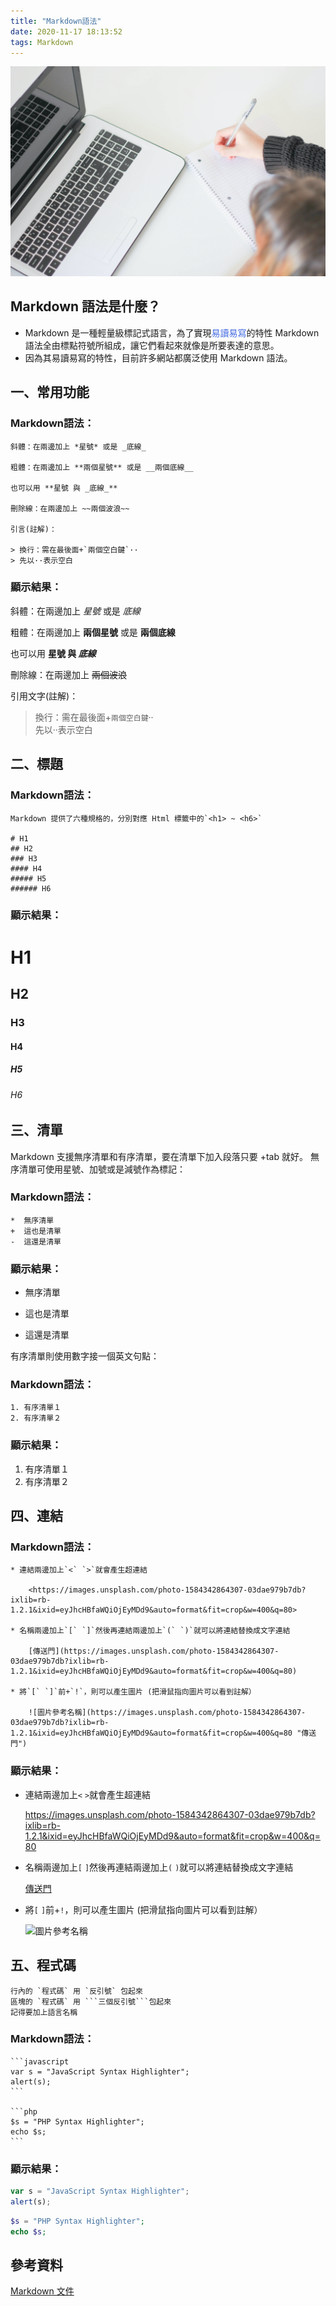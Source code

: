 ```yaml
---
title: "Markdown語法"
date: 2020-11-17 18:13:52
tags: Markdown
---
```

![](/uploads/note.jpg)

## Markdown 語法是什麼？
* Markdown 是一種輕量級標記式語言，為了實現<font color=#4169E1>易讀易寫</font>的特性 Markdown 語法全由標點符號所組成，讓它們看起來就像是所要表達的意思。
* 因為其易讀易寫的特性，目前許多網站都廣泛使用 Markdown 語法。  
<!-- more -->
## 一、常用功能


### Markdown語法：
```
斜體：在兩邊加上 *星號* 或是 _底線_

粗體：在兩邊加上 **兩個星號** 或是 __兩個底線__

也可以用 **星號 與 _底線_**

刪除線：在兩邊加上 ~~兩個波浪~~

引言(註解)：

> 換行：需在最後面+`兩個空白鍵`··  
> 先以··表示空白
```


### 顯示結果：

斜體：在兩邊加上 *星號* 或是 _底線_

粗體：在兩邊加上 **兩個星號** 或是 __兩個底線__

也可以用 **星號 與 _底線_**

刪除線：在兩邊加上 ~~兩個波浪~~

引用文字(註解)：

> 換行：需在最後面+`兩個空白鍵`··  
> 先以··表示空白

## 二、標題



### Markdown語法：
```
Markdown 提供了六種規格的，分別對應 Html 標籤中的`<h1> ~ <h6>`

# H1
## H2
### H3
#### H4
##### H5
###### H6
```


### 顯示結果：

# H1
## H2
### H3
#### H4
##### H5
###### H6



## 三、清單

Markdown 支援無序清單和有序清單，要在清單下加入段落只要 +tab 就好。
無序清單可使用星號、加號或是減號作為標記：



### Markdown語法：
```
*  無序清單
+  這也是清單
-  這還是清單
```


### 顯示結果：

* 無序清單
+ 這也是清單
- 這還是清單

有序清單則使用數字接一個英文句點：

### Markdown語法：
```
1. 有序清單１
2. 有序清單２
```
### 顯示結果：

1. 有序清單１
2. 有序清單２



## 四、連結



### Markdown語法：
```
* 連結兩邊加上`<` `>`就會產生超連結

    <https://images.unsplash.com/photo-1584342864307-03dae979b7db?ixlib=rb-1.2.1&ixid=eyJhcHBfaWQiOjEyMDd9&auto=format&fit=crop&w=400&q=80>  
	
* 名稱兩邊加上`[` `]`然後再連結兩邊加上`(` `)`就可以將連結替換成文字連結

	[傳送門](https://images.unsplash.com/photo-1584342864307-03dae979b7db?ixlib=rb-1.2.1&ixid=eyJhcHBfaWQiOjEyMDd9&auto=format&fit=crop&w=400&q=80)
	
* 將`[` `]`前+`!`，則可以產生圖片 (把滑鼠指向圖片可以看到註解）

	![圖片參考名稱](https://images.unsplash.com/photo-1584342864307-03dae979b7db?ixlib=rb-1.2.1&ixid=eyJhcHBfaWQiOjEyMDd9&auto=format&fit=crop&w=400&q=80 "傳送門")
```


### 顯示結果：

* 連結兩邊加上`<` `>`就會產生超連結

    <https://images.unsplash.com/photo-1584342864307-03dae979b7db?ixlib=rb-1.2.1&ixid=eyJhcHBfaWQiOjEyMDd9&auto=format&fit=crop&w=400&q=80>  
	
* 名稱兩邊加上`[` `]`然後再連結兩邊加上`(` `)`就可以將連結替換成文字連結

    [傳送門](https://images.unsplash.com/photo-1584342864307-03dae979b7db?ixlib=rb-1.2.1&ixid=eyJhcHBfaWQiOjEyMDd9&auto=format&fit=crop&w=400&q=80)
	
* 將`[` `]`前+`!`，則可以產生圖片 (把滑鼠指向圖片可以看到註解）

    ![圖片參考名稱](https://images.unsplash.com/photo-1584342864307-03dae979b7db?ixlib=rb-1.2.1&ixid=eyJhcHBfaWQiOjEyMDd9&auto=format&fit=crop&w=400&q=80 "傳送門")
    
    
    
## 五、程式碼

```
行內的 `程式碼` 用 `反引號` 包起來
區塊的 `程式碼` 用 ```三個反引號```包起來
記得要加上語言名稱
```


### Markdown語法：

	```javascript
	var s = "JavaScript Syntax Highlighter";
	alert(s);
	```
 
	```php
	$s = "PHP Syntax Highlighter";
	echo $s;
	```


### 顯示結果：

```javascript
var s = "JavaScript Syntax Highlighter";
alert(s);
```

```php
$s = "PHP Syntax Highlighter";
echo $s;
```


## 參考資料

[Markdown 文件](https://markdown.tw/)  